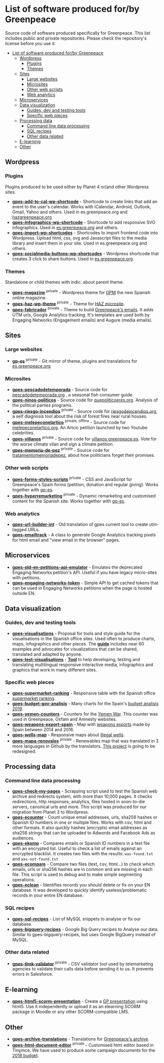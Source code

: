 # List of software produced for/by Greenpeace

Source code of software produced specifically for Greenpeace. This list includes public and private repositories. Please check the repository's license before you use it.

- [List of software produced for/by Greenpeace](#list-of-software-produced-forby-greenpeace)
  - [Wordpress](#wordpress)
    - [Plugins](#plugins)
    - [Themes](#themes)
  - [Sites](#sites)
    - [Large websites](#large-websites)
    - [Microsites](#microsites)
    - [Other web scripts](#other-web-scripts)
    - [Web analytics](#web-analytics)
  - [Microservices](#microservices)
  - [Data visualization](#data-visualization)
    - [Guides, dev and testing tools](#guides-dev-and-testing-tools)
    - [Specific web pieces](#specific-web-pieces)
  - [Processing data](#processing-data)
    - [Command line data processing](#command-line-data-processing)
    - [SQL recipes](#sql-recipes)
    - [Other data related](#other-data-related)
  - [E-learning](#e-learning)
  - [Other](#other)

## Wordpress

### Plugins

Plugins produced to be used either by Planet 4 or/and other Wordpress sites.

- **[gpes-add-to-cal-wp-shortcode](https://github.com/greenpeace/gpes-add-to-cal-wp-shortcode)** - Shortcode to create links that add an event to the user's calendar. Works with iCalendar, Android, Outlook, Gmail, Yahoo and others. Used in es.greenpeace.org and [hazgreenpeace.org](https://hazgreenpeace.org/ourense/personaliza-una-bolsa-reutiliza-tu-bolsa/)
- **[gpes-infographics-wp-shortcode](https://github.com/greenpeace/gpes-infographics-wp-shortcode)** - Shortcode to add responsive SVG infographics. Used in [es.greenpeace.org](https://es.greenpeace.org/es/trabajamos-en/cambio-climatico/pagos-por-capacidad/) and others.
- **[gpes-import-wp-shortcodes](https://github.com/greenpeace/gpes-import-wp-shortcodes)** - Shortcodes to import frontend code into Wordpress. Upload html, css, svg and Javascript files to the media library and insert them in your site. Used in es.greenpeace.org and others.
- **[gpes-socialmedia-buttons-wp-shortcodes](https://github.com/greenpeace/gpes-socialmedia-buttons-wp-shortcodes)** - Wordpress shortcode that creates 3 click to share buttons. Used in [es.greenpeace.org](https://es.greenpeace.org/es/noticias/elecciones28a/).

### Themes

Standalone or child themes with indic. about parent theme.

- **[gpes-magazine](https://github.com/greenpeace/gpes-magazine)** <sup>private</sup> - Wordpress theme for [GPM](https://revista.greenpeace.es/gpm-29/) the new Spanish online magazine.
- **[gpes-haz-wp-theme](https://github.com/greenpeace/gpes-haz-wp-theme)** <sup>private</sup> - Theme for [HAZ microsite](https://hazgreenpeace.org/).
- **[gpes-fabricador](https://bitbucket.org/greenpeace/gpes-fabricador/src/master/)** <sup>private</sup> - Theme to build [Greenpeace's emails](https://correos-dev.greenpeace.es/?p=8693). It adds UTM urls, Google Analytics tracking. It's templates are used both by Engaging Networks (Engagement emails) and Augure (media emails).

## Sites

### Large websites

- **[gp-es](https://bitbucket.org/greenpeace/gp-es/)** <sup>private</sup> - Git mirror of theme, plugins and translations for [es.greenpeace.org](https://bitbucket.org/greenpeace/gp-es/)

### Microsites

- **[gpes-pescadodetemporada](https://bitbucket.org/greenpeace/pescadodetemporada/)** - Source code for [pescadodetemporada.org](https://pescadodetemporada.org/) , a seasonal fish consumer guide.
- **[gpes-ninos-politicos](https://bitbucket.org/greenpeace/ninos-politicos/)** - Source code for [quepoliticoeres.org](https://quepoliticoeres.org/). Analysis of the political parties programs.
- **[gpes-riesgo-incendios](https://bitbucket.org/doersdf/riesgo-incendios/)** <sup>private</sup> - Source code for [riesgodeincendios.org](https://riesgodeincendios.org/), a self diagnosis tool about the risk of forest fires near rural houses.
- **[gpes-melepeconelartico](https://bitbucket.org/greenpeace/melepeconelartico/)** <sup>private, offline</sup> - Source code for [melepeconelartico.org](https://melepeconelartico.org/). An Artcic petition launched by two Youtube celebrities.
- **[gpes-villanos](https://bitbucket.org/greenpeace/villanos/)** <sup>private</sup> - Source code for [villanos.greenpeace.es](https://villanos.greenpeace.es/). Vote for the worse climate vilan and sign a climate petition.
- **[gpes-memoria-de-pez](http://tratamientomemoriadepez.greenpeace.es/)** <sup>private</sup> - Source code for [tratamientomemoriadepez](http://tratamientomemoriadepez.greenpeace.es/), about how politicians forget their promises.

### Other web scripts

- **[gpes-forms-styles-scripts](https://bitbucket.org/greenpeace/gpes-forms-styles-scripts/)** <sup>private</sup> - CSS and JavaScript for Greenpeace's Spain forms (petition, donation and regular giving). Works together with [gp-es](https://bitbucket.org/greenpeace/gp-es/).
- **[gpes-hyperremarketing](https://bitbucket.org/greenpeace/hyperremarketing2)** <sup>private</sup> - Dynamic remarketing and customised content for the Spanish site. Works together with [gp-es](https://bitbucket.org/greenpeace/gp-es/).

### Web analytics

- **[gpes-url-builder-int](https://bitbucket.org/greenpeace/url-builder-int)** - Old translation of gpes current tool to create utm-tagged URLs.
- **[gpes-emailtrack](https://bitbucket.org/greenpeace/emailtrack)** - A class to generate Google Analytics tracking pixels for html email and "view email in the browser" pages.

## Microservices

- **[gpes-old-en-petitions-api-emulator](https://github.com/greenpeace/gpes-old-en-petitions-api-emulator)** - Emulates the deprecated Engaging Networks petition's API. Useful if you have legacy micro-sites with petitions.
- **[gpes-engaging-networks-token](https://github.com/greenpeace/gpes-engaging-networks-token)** - Simple API to get cached tokens that can be used in Engaging Networks petitions when the page is hosted outside EN.

## Data visualization

### Guides, dev and testing tools

- **[gpes-visualisations](https://github.com/greenpeace/gpes-visualisations)** - Proposal for tools and style guide for the visualisations in the Spanish office sites. Used often to produce charts, maps, infographics and other pieces. The **[guide](https://greenpeace.github.io/gpes-visualisations/)** includes near 60 examples and advocates for visualizations that can be shared, translated and adapted by anyone.
- **[gpes-test-visualisations](https://github.com/greenpeace/gpes-test-visualisations)** - **[Tool](https://greenpeace.github.io/gpes-test-visualisations/)** to help developing, testing and translating multilingual responsive interactive media, infographics and graphics that work in many different sites.

### Specific web pieces

- **[gpes-supermarket-ranking](https://github.com/greenpeace/gpes-supermarket-ranking)** - Responsive table with the Spanish office [supermarket ranking](https://es.greenpeace.org/es/trabajamos-en/consumismo/plasticos/ranking-de-supermercados-contra-el-plastico/).
- **[gpes-budget-gov-analisis](https://github.com/greenpeace/gpes-budget-gov-analisis)** - Many charts for the Spain's [budget analisis 2019](https://es.greenpeace.org/es/trabajamos-en/democracia-y-contrapoder/analisis-medioambiental-de-los-presupuestos-generales-2019/).
- **[gpes-yemen-counters](https://github.com/greenpeace/gpes-yemen-counters)** - Counters for the [Yemen War](https://es.greenpeace.org/es/noticias/cuatro-anos-de-verguenza-y-de-horror-en-yemen/). This counter was used in Greenpeace, Oxfam and Amnesty websites.
- **[gpes-weapons-export-spain](https://github.com/greenpeace/gpes-weapons-export-spain)** - Map with [weapons exports](https://es.greenpeace.org/es/trabajamos-en/desarme/armas-marca-espana/) made by Spain between 2014 and 2016.
- **[gpes-wells-map](https://github.com/greenpeace/gpes-wells-map)** - Responsive maps about [illegal wells](https://es.greenpeace.org/es/trabajamos-en/agricultura/pozos-ilegales/).
- **[gpes-mapa-renovales](https://github.com/greenpeace/gpes-mapa-renovales)** <sup>private</sup> - Renewables map that was translated in 3 more languages in Github by the translators. [This project](https://es.greenpeace.org/es/trabajamos-en/cambio-climatico/energias-renovables/alternativas-energeticas/) is going to be redesigned.

## Processing data

### Command line data processing

- **[gpes-check-my-pages](https://github.com/greenpeace/gpes-check-my-pages)** - Scrapping script used to test the Spanish web archive and redirects system, with more than 10,000 pages. It checks redirections, http responses, analytics, files hosted in soon-to-die servers, canonical urls and more. This script was produced for our migration from Planet 3 to Wordpress.
- **[gpes-ecounter](https://github.com/greenpeace/gpes-ecounter)** - Count unique email addresses, urls, sha256 hashes or Spanish ID numbers in one or multiple files. Works with csv, html and other formats. It also quickly hashes (encrypts) email addresses as sha256 strings that can be uploaded to Adwords and Facebook Ads as audiences.
- **[gpes-ekomp](https://github.com/greenpeace/gpes-ekomp)** - Compares emails or Spanish ID numbers in a text file with an encrypted list. Useful to check a list of emails against an encrypted blacklist. It creates two files with the results: `was-found.txt` and `was-not-found.txt`
- **[gpes-ecompare](https://github.com/greenpeace/gpes-ecompare)** - Compare two files (text, csv, html...) to check which emails, urls or sha256 hashes are in common and are missing in each file. This script is used to debug and to make simple segmenting operations.
- **[gpes-eclean](https://github.com/greenpeace/gpes-eclean)** - Identifies records you should delete or fix on your EN database. It was developed to quickly identify useless/problematic records in your entire EN database.

### SQL recipes

- **[gpes-sql-recipes](https://github.com/greenpeace/gpes-sql-recipes)** - List of MySQL snippets to analyse or fix our database.
- **[gpes-bigquery-recipes](https://github.com/greenpeace/gpes-bigquery-recipes)** - Google Big Query recipes to Analyse our data. Similar to gpes-bigquery-recipes, but uses Google BigQuery instead of MySQL.

### Other data related

- **[gpes-tlmk-validator](https://bitbucket.org/greenpeace/tlmk-validator/)** <sup>private</sup> - CSV validator tool used by telemarketing agencies to validate their calls data before sending it to us. It prevents errors in Salesforce.

## E-learning

- **[gpes-html5-scorm-presentation](https://github.com/greenpeace/gpes-html5-scorm-presentation)** - Create a [GP presentation](ttps://greenpeace.github.io/gpes-html5-scorm-presentation/) using html5. Use it independently or upload it as an elearning SCORM package in Moodle or any other SCORM-compatible LMS.

## Other

- **[gpes-archive-translations](https://github.com/greenpeace/gpes-archive-translations)** - Translations for [Greenpeace's archive](https://archivo-historico.greenpeace.es/).
- **[gpes-html-document-editor](https://github.com/greenpeace/gpes-html-document-editor)** <sup>private</sup> - Customised html editor based in Tinymce. We have used to produce some campaign documents for the [2018 budget](https://es.greenpeace.org/es/trabajamos-en/democracia-y-contrapoder/presupuestos-generales-2018/).
